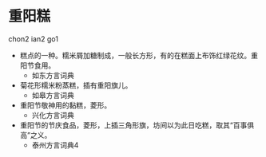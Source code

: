 # 重阳糕
chon2 ian2 go1
+ 糕点的一种。糯米屑加糖制成，一般长方形，有的在糕面上布饰红绿花纹。重阳节食用。
  * 如东方言词典
+ 菊花形糯米粉蒸糕，插有重阳旗儿。
  * 如皋方言词典
+ 重阳节敬神用的黏糕，菱形。
  * 兴化方言词典
+ 重阳节的节庆食品，菱形，上插三角形旗，坊间以为此日吃糕，取其“百事俱高”之义。
  * 泰州方言词典4
